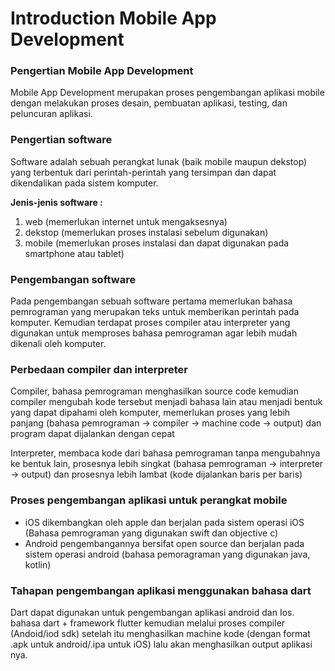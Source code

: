 <h1>Introduction Mobile App Development</h1>

### Pengertian Mobile App Development
<p> Mobile App Development merupakan proses pengembangan aplikasi mobile  dengan melakukan proses desain, pembuatan aplikasi, testing, dan peluncuran aplikasi.</p>

### Pengertian software
<p>Software adalah sebuah perangkat lunak (baik mobile maupun dekstop) yang terbentuk dari perintah-perintah yang tersimpan dan dapat dikendalikan pada sistem komputer.<p>

**Jenis-jenis software :**
<ol>
  <li>web (memerlukan internet untuk mengaksesnya)</li>
  <li>dekstop (memerlukan proses instalasi sebelum digunakan)</li>
  <li>mobile (memerlukan proses instalasi dan dapat digunakan pada smartphone atau tablet)</li>
</ol>

### Pengembangan software
<p>Pada pengembangan sebuah software pertama memerlukan bahasa pemrograman yang merupakan teks untuk memberikan perintah pada komputer. Kemudian terdapat proses compiler atau interpreter yang digunakan untuk memproses bahasa pemrograman agar lebih mudah dikenali oleh komputer.</p>

### Perbedaan compiler dan interpreter
<p>Compiler,
     bahasa pemrograman menghasilkan source code kemudian compiler mengubah kode tersebut menjadi bahasa lain atau menjadi bentuk yang dapat   dipahami oleh komputer, memerlukan proses yang lebih panjang (bahasa pemrograman -> compiler -> machine code -> output) dan program dapat    
     dijalankan dengan cepat</p>

<p>Interpreter,
     membaca kode dari bahasa pemrograman tanpa mengubahnya ke bentuk lain, prosesnya lebih singkat (bahasa pemrograman -> interpreter -> output)
     dan prosesnya lebih lambat (kode dijalankan baris per baris)</p>

### Proses pengembangan aplikasi untuk perangkat mobile
- iOS dikembangkan oleh apple dan berjalan pada sistem operasi iOS (Bahasa pemrograman yang digunakan swift dan objective c)
- Android pengembangannya bersifat open source dan berjalan pada sistem operasi android (bahasa pemoragraman yang digunakan java, kotlin)

### Tahapan pengembangan aplikasi menggunakan bahasa dart
<p>Dart dapat digunakan untuk pengembangan aplikasi android dan Ios.
bahasa dart + framework flutter kemudian melalui proses compiler (Andoid/iod sdk) setelah itu menghasilkan machine kode (dengan format .apk untuk android/.ipa untuk iOS) lalu akan menghasilkan output aplikasi nya.</p>

